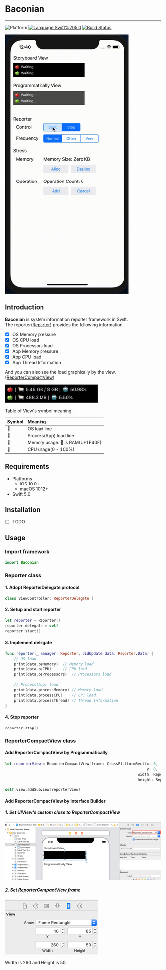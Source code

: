 # Baconian
------
![Platform](https://img.shields.io/badge/Platform-iOS%20%7C%20macOS%20%7C%20tvOS%20-blue.svg)
[![Language Swift%205.0](https://img.shields.io/badge/Language-Swift%205.0-orange.svg)](https://developer.apple.com/swift)
[![Build Status](https://travis-ci.org/daisuke-t-jp/Baconian.svg?branch=master)](https://travis-ci.org/daisuke-t-jp/Baconian)


<img src="https://raw.githubusercontent.com/daisuke-t-jp/Baconian/master/images/DemoMovie-iOS.gif" width="400">  

## Introduction

**Baconian** is system information reporter framework in Swift.  
The reporter([Reporter](https://github.com/daisuke-t-jp/Baconian/blob/master/Baconian/Reporter/Reporter.swift)) provides the following information.  

- [x] OS Memory pressure
- [x] OS CPU load
- [x] OS Processors load
- [x] App Memory pressure
- [x] App CPU load
- [x] App Thread Information

And you can also see the load graphically by the view.([ReporterCompactView](https://github.com/daisuke-t-jp/Baconian/blob/master/Baconian/UI/ReporterCompactView/ReporterCompactView.swift))

<img src="https://raw.githubusercontent.com/daisuke-t-jp/Baconian/master/images/ReporterCompactView.png" width="300">  

Table of View's symbol meaning.  

|Symbol|Meaning|
|:---|:---|
| 🍎 | OS load line |
| 🍏 | Process(App) load line |
| 🐏 | Memory usage. 🐏 is RAM(U+1F40F) |
| 🤖 | CPU usage(0 - 100%) |

## Requirements
- Platforms
  - iOS 10.0+
  - macOS 10.12+
- Swift 5.0


## Installation
- [ ] TODO


## Usage
### Import framework
```swift
import Baconian
```

### Reporter class

#### 1. Adopt ReporterDelegate protocol
```swift
class ViewController: ReporterDelegate {
```

#### 2. Setup and start reporter
```swift
let reporter = Reporter()
reporter.delegate = self
reporter.start()
```

#### 3. Implement delegate
```swift
func reporter(_ manager: Reporter, didUpdate data: Reporter.Data) {
	// OS load
	print(data.osMemory)  // Memory load
	print(data.osCPU)     // CPU load
	print(data.osProcessors)  // Processors load

	// Process(App) load
	print(data.processMemory) // Memory load
	print(data.processCPU)    // CPU load
	print(data.processThread) // Thread Information
}
```

#### 4. Stop reporter
```swift
reporter.stop()
```


### ReporterCompactView class
#### Add ReporterCompactView by Programmatically
```swift
let reporterView = ReporterCompactView(frame: CrossPlatformRect(x: 0, 
                                                                y: 0, 
                                                            width: ReporterCompactView.xibWidth,
                                                            height: ReporterCompactView.xibHeight))

self.view.addSubview(reporterView)
```

#### Add ReporterCompactView by Interface Builder
##### 1. Set UIView's custom class to ReporterCompactView
<img src="https://raw.githubusercontent.com/daisuke-t-jp/Baconian/master/images/ReporterCompactView_Add_Storyboard.png" width="700">  


##### 2. Set ReporterCompactView frame
<img src="https://raw.githubusercontent.com/daisuke-t-jp/Baconian/master/images/ReporterCompactView_Add_Storyboard-2.png" width="300">  

Width is 260 and Height is 50.
